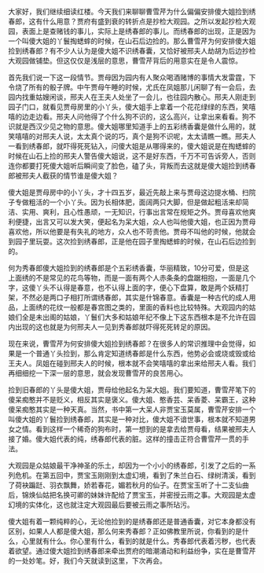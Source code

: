 
大家好，我们继续细读红楼。今天我们来聊聊曹雪芹为什么偏偏安排傻大姐捡到绣春郎，这有什么用意？贾府有盛到衰的转折点是抄检大观园。之所以发起抄检大观园，表面上是查赌钱的事儿，实际上是绣春郎的事儿。而绣春郎的出现，正是因为一个叫傻大姐的丫鬟掏蟋蟀的时候，在山石后边捡的。那么曹雪芹为何安排傻大姐捡到绣春郎？有不少人认为是傻大姐不识绣春囊，又恰好被邢夫人劫胡为后边抄检大观园做铺垫。但这仅仅是浅层的意思，曹雪芹背后的用意实在是令人震惊。

首先我们说一下这一段情节。贾母因为园内有人聚众喝酒赌博的事情大发雷霆，下令烧了所有的骰子牌。中午贾母午睡的时候，尤氏在凤姐那儿闲聊了有一会后，去园内找重姑嫂闲谈，邢夫人在王夫人处坐了一会儿，也往园内散心。邢夫人刚走到园子门口，就看见贾母房里的小丫头，傻大姐手上拿着一个花花绿绿的东西，笑嘻嘻的边走边看。邢夫人问他得了个什么狗不识的，这么高兴，让拿出来看看。狗不识就是西汉少见之物的意思。傻大姐哪里知道手上的五彩绣香囊是做什么用的，就笑嘻嘻的对邢夫人说，太太真个说的巧，真个是狗不识呢，太太请瞧一瞧。邢夫人一看到绣春郎，就吓得死死钻入，问傻大姐是从哪得来的，傻大姐说是在掏蟋蟀的时候在山石上捡的邢夫人警告傻大姐说，这不是好东西，千万不可告诉旁人，否则连你都要打死傻大姐听后瞬间变了脸色，磕了头，背叛而去这就是傻大姐捡到绣春郎被邢夫人截获的情节谁是傻大姐？

傻大姐是贾母房中的小丫头，才十四五岁，最近先敲上来与贾母这边提水桶、扫院子专做粗活的一个小丫头。因为长相体肥，面阔两只大脚，但是做起粗活来却简洁、实用、爽利，且心性愚顽，一无知识，行事出言常在规矩之外。贾母喜欢他爽利便捷，出言又可以发大笑，便起名为呆大姐，众人也叫他傻大姐，也正因为贾母喜欢他，所以他要是有失礼的地方，众人也不苛责他。贾母不叫他的时候，他就会到园子里玩耍。这次捡到绣春郎，正是他在园子里掏蟋蟀的时候，在山石后边捡到的。

何为秀春郎傻大姐捡到的绣春郎是个五彩绣香囊，华丽精致，10分可爱，但是这上面绣的不是常见的花鸟等物，而是一面有两个人赤条条的盘踞相抱，一面是几个字，这傻丫头不认得是春意，也不认得上面的字，便心下盘算，敢是两个妖精打架，不然必是两口子相打所谓绣春郎，其实是什锦春意。香囊是一种古代的成人用品，上面绣的花纹一般都是春宫图之类的，里面的香料也比较特殊。大观园内的姑娘们全是未出阁的姑娘，丫鬟们大多和姑娘年纪不像上下这东西根本是不允许在园内出现的这也就是为何邢夫人一见到秀春郎就吓得死死转足的原因。

现在来说，曹雪芹为何安排傻大姐捡到绣春郎？在很多人的常识推理中会觉得，如果是一个普通丫头捡到，那么肯定知道绣春郎是什么东西，他势必会或烧或毁或给王夫人。凤姐在碰到邢夫人的时候，根本就不会笑嘻嘻的拿出来给邢夫人看。我们再细细挖一下深一层的意思，就会发现曹雪芹的良苦用心。

捡到旧春郎的丫头是傻大姐，贾母给他起名为呆大姐。我们要知道，曹雪芹笔下的傻呆痴憨并不是贬义，相反其实是褒义。傻大姐、憨香芸、呆香菱、呆霸王，这种傻呆痴憨其实是一种天真。当然，书中第一大呆人非贾宝玉莫属，曹雪芹安排一个叫傻大姐的丫鬟捡到绣春郎，其实是一种对比，傻大姐不谙世事，根本就不知道男女之情。看到这样一个稀奇的狗布时，第一想到的是拿去给贾母看，结果被邢夫人接了婚。傻大姐代表的纯，绣春郎代表的脏。这样的撞击正符合曹雪芹一贯的手法。

大观园是众姑娘最干净神圣的乐土，却因为一个小小的绣春郎，引发了之后的一系列危机。在第五回中，贾宝玉刚刚到太虚幻境，看到了朱兰白石、绿树清溪，看到了荷袂蹁跹、羽衣飘舞，娇若春花，媚若秋月的仙子。在贾宝玉听了十二支仙曲后，锦焕仙姑把名换可卿的妹妹许配给了贾宝玉，并密授云雨之事。大观园是太虚幻境的实体化，这也就注定大观园最后要被云雨之事所玷污。

傻大姐有着一颗纯粹的心，无论他捡到的是绣春郎还是普通香囊，对它本身都没有区别，如果人人都是傻大姐，那么何来秀春郎？正如佛教里所说，你看到的是什么，心里就有什么。你心里有什么，看到的就是什么。秀春郎代表着污秽，也代表着欲望。通过傻大姐捡到绣春郎来牵出贾府的暗潮涌动和利益纷争，实在是曹雪芹的一处妙笔。好，我们今天就读到这里，下次再会。


